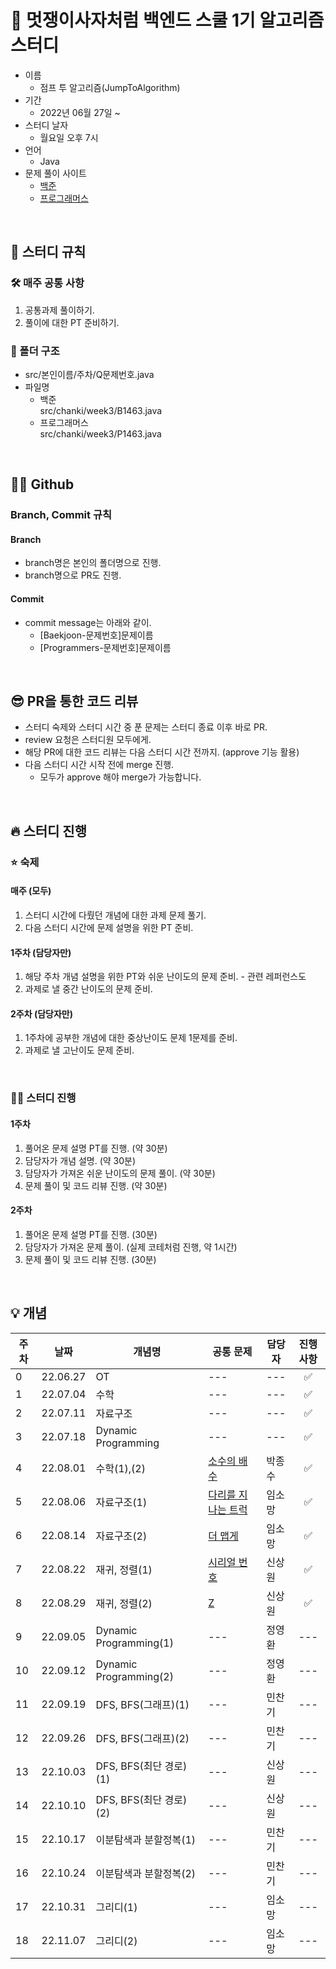 # 🦁 멋쟁이사자처럼 백엔드 스쿨 1기 알고리즘 스터디
- 이름
  - 점프 투 알고리즘(JumpToAlgorithm)
- 기간
  - 2022년 06월 27일 ~
- 스터디 날자
  - 월요일 오후 7시
- 언어
  - Java
- 문제 풀이 사이트
  - <a href="https://www.acmicpc.net/">백준</a>
  - <a href="https://school.programmers.co.kr/learn/challenges">프로그래머스</a>
  
<br>

## 🚨 스터디 규칙

### 🛠 매주 공통 사항
1. 공통과제 풀이하기.
2. 풀이에 대한 PT 준비하기.

### 📂 폴더 구조
- src/본인이름/주차/Q문제번호.java
- 파일명
  - 백준   
    src/chanki/week3/B1463.java
  - 프로그래머스   
    src/chanki/week3/P1463.java


<br>

## 👨‍💻 Github

### Branch, Commit 규칙
#### Branch
- branch명은 본인의 폴더명으로 진행.
- branch명으로 PR도 진행.

#### Commit
- commit message는 아래와 같이.
  - [Baekjoon-문제번호]문제이름
  - [Programmers-문제번호]문제이름
  
<br>
  
## 😎 PR을 통한 코드 리뷰
- 스터디 숙제와 스터디 시간 중 푼 문제는 스터디 종료 이후 바로 PR.
- review 요청은 스터디원 모두에게.
- 해당 PR에 대한 코드 리뷰는 다음 스터디 시간 전까지. (approve 기능 활용)
- 다음 스터디 시간 시작 전에 merge 진행.
  - 모두가 approve 해야 merge가 가능합니다.
  
<br>

## 🔥 스터디 진행

### ⭐️ 숙제
  #### 매주 (모두)
  1. 스터디 시간에 다뤘던 개념에 대한 과제 문제 풀기.
  2. 다음 스터디 시간에 문제 설명을 위한 PT 준비.
  #### 1주차 (담당자만)
  1. 해당 주차 개념 설명을 위한 PT와 쉬운 난이도의 문제 준비.
    - 관련 레퍼런스도
  2. 과제로 낼 중간 난이도의 문제 준비.
  #### 2주차 (담당자만)
  1. 1주차에 공부한 개념에 대한 중상난이도 문제 1문제를 준비.
  2. 과제로 낼 고난이도 문제 준비.


<br>

### 👨‍💻 스터디 진행
  #### 1주차
  1. 풀어온 문제 설명 PT를 진행. (약 30분)
  2. 담당자가 개념 설명. (약 30분)
  3. 담당자가 가져온 쉬운 난이도의 문제 풀이. (약 30분)
  4. 문제 풀이 및 코드 리뷰 진행. (약 30분)

  #### 2주차
  1. 풀어온 문제 설명 PT를 진행. (30분)
  2. 담당자가 가져온 문제 풀이. (실제 코테처럼 진행, 약 1시간)
  3. 문제 풀이 및 코드 리뷰 진행. (30분)
  
<br>

## 💡 개념
|주차|날짜|개념명|공통 문제|담당자|진행사항|
|---|---|---|---|---|:---:|
|0|22.06.27|OT|---|---|✅|
|1|22.07.04|수학|---|---|✅|
|2|22.07.11|자료구조|---|---|✅|
|3|22.07.18|Dynamic Programming|---|---|✅|
|4|22.08.01|수학(1),(2)|[소수의 배수](https://www.acmicpc.net/problem/17436)|박종수|✅|
|5|22.08.06|자료구조(1)|[다리를 지나는 트럭](https://school.programmers.co.kr/learn/courses/30/lessons/42583?language=java)|임소망|✅|
|6|22.08.14|자료구조(2)|[더 맵게](https://school.programmers.co.kr/learn/courses/30/lessons/42626?language=java)|임소망|✅|
|7|22.08.22|재귀, 정렬(1)|[시리얼 번호](https://www.acmicpc.net/problem/1431)|신상원|✅|
|8|22.08.29|재귀, 정렬(2)|[Z](https://www.acmicpc.net/problem/1074)|신상원|✅|
|9|22.09.05|Dynamic Programming(1)|---|정영환|---|
|10|22.09.12|Dynamic Programming(2)|---|정영환|---|
|11|22.09.19|DFS, BFS(그래프)(1)|---|민찬기|---|
|12|22.09.26|DFS, BFS(그래프)(2)|---|민찬기|---|
|13|22.10.03|DFS, BFS(최단 경로)(1)|---|신상원|---|
|14|22.10.10|DFS, BFS(최단 경로)(2)|---|신상원|---|
|15|22.10.17|이분탐색과 분할정복(1)|---|민찬기|---|
|16|22.10.24|이분탐색과 분할정복(2)|---|민찬기|---|
|17|22.10.31|그리디(1)|---|임소망|---|
|18|22.11.07|그리디(2)|---|임소망|---|
